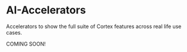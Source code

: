 # AI-Accelerators
Accelerators to show the full suite of Cortex features across real life use cases.


COMING SOON!

